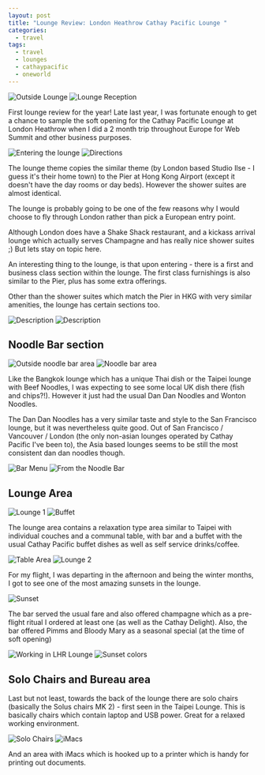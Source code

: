 ```yaml
---
layout: post
title: "Lounge Review: London Heathrow Cathay Pacific Lounge "
categories:
  - travel
tags:
  - travel
  - lounges
  - cathaypacific
  - oneworld
---
```


![Outside Lounge](https://images.itinerantfoodie.com/lhr-cathay-lounge-2016/resized-IMG_1125.png)
![Lounge Reception](https://images.itinerantfoodie.com/lhr-cathay-lounge-2016/resized-IMG_1126.png)

First lounge review for the year! Late last year, I was fortunate enough to get a chance to sample the soft opening for the Cathay Pacific Lounge at London Heathrow when I did a 2 month trip throughout Europe for Web Summit and other business purposes.

![Entering the lounge](https://images.itinerantfoodie.com/lhr-cathay-lounge-2016/resized-IMG_1127.png)
![Directions](https://images.itinerantfoodie.com/lhr-cathay-lounge-2016/resized-IMG_1135.png)

The lounge theme copies the similar theme (by London based Studio Ilse - I guess it's their home town) to the Pier at Hong Kong Airport (except it doesn't have the day rooms or day beds). However the shower suites are almost identical.

The lounge is probably going to be one of the few reasons why I would choose to fly through London rather than pick a European entry point.

Although London does have a Shake Shack restaurant, and a kickass arrival lounge which actually serves Champagne and has really nice shower suites ;) But lets stay on topic here.

An interesting thing to the lounge, is that upon entering - there is a first and business class section within the lounge. The first class furnishings is also similar to the Pier, plus has some extra offerings.

Other than the shower suites which match the Pier in HKG with very similar amenities, the lounge has certain sections too.

![Description](https://images.itinerantfoodie.com/lhr-cathay-lounge-2016/resized-IMG_1130.png)
![Description](https://images.itinerantfoodie.com/lhr-cathay-lounge-2016/resized-IMG_1131.png)

## Noodle Bar section

![Outside noodle bar area](https://images.itinerantfoodie.com/lhr-cathay-lounge-2016/resized-IMG_1134.png)
![Noodle bar area](https://images.itinerantfoodie.com/lhr-cathay-lounge-2016/resized-IMG_1136.png)

Like the Bangkok lounge which has a unique Thai dish or the Taipei lounge with Beef Noodles, I was expecting to see some local UK dish there (fish and chips?!). However it just had the usual Dan Dan Noodles and Wonton Noodles.

The Dan Dan Noodles has a very similar taste and style to the San Francisco lounge, but it was nevertheless quite good. Out of San Francisco / Vancouver / London (the only non-asian lounges operated by Cathay Pacific I've been to), the Asia based lounges seems to be still the most consistent dan dan noodles though.

![Bar Menu](https://images.itinerantfoodie.com/lhr-cathay-lounge-2016/resized-IMG_1145.png)
![From the Noodle Bar](https://images.itinerantfoodie.com/lhr-cathay-lounge-2016/resized-IMG_1149.png)


## Lounge Area

![Lounge 1](https://images.itinerantfoodie.com/lhr-cathay-lounge-2016/resized-IMG_1138.png)
![Buffet](https://images.itinerantfoodie.com/lhr-cathay-lounge-2016/resized-IMG_1139.png)

The lounge area contains a relaxation type area similar to Taipei with individual couches and a communal table, with bar and a buffet with the usual Cathay Pacific buffet dishes as well as self service drinks/coffee.

![Table Area](https://images.itinerantfoodie.com/lhr-cathay-lounge-2016/resized-IMG_1140.png)
![Lounge 2](https://images.itinerantfoodie.com/lhr-cathay-lounge-2016/resized-IMG_1142.png)

For my flight, I was departing in the afternoon and being the winter months, I got to see one of the most amazing sunsets in the lounge.

![Sunset](https://images.itinerantfoodie.com/lhr-cathay-lounge-2016/resized-IMG_1141.png)

The bar served the usual fare and also offered champagne which as a pre-flight ritual I ordered at least one (as well as the Cathay Delight). Also, the bar offered Pimms and Bloody Mary as a seasonal special (at the time of soft opening)

![Working in LHR Lounge](https://images.itinerantfoodie.com/lhr-cathay-lounge-2016/resized-IMG_1153.png)
![Sunset colors](https://images.itinerantfoodie.com/lhr-cathay-lounge-2016/resized-IMG_1155.png)

## Solo Chairs and Bureau area

Last but not least, towards the back of the lounge there are solo chairs (basically the Solus chairs MK 2) - first seen in the Taipei Lounge. This is basically chairs which contain laptop and USB power. Great for a relaxed working environment.

![Solo Chairs](https://images.itinerantfoodie.com/lhr-cathay-lounge-2016/resized-IMG_1152.png)
![iMacs](https://images.itinerantfoodie.com/lhr-cathay-lounge-2016/resized-IMG_1157.png)

And an area with iMacs which is hooked up to a printer which is handy for printing out documents.
